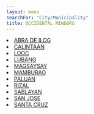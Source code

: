 ```yaml
---
layout: menu
searchFor: "City/Municipality"
title: OCCIDENTAL MINDORO
---
```

<li><a class="oID" href="{{site.url}}/citymuni/5101.html" value="OCCIDENTAL MINDORO, ABRA DE ILOG" rel="external">ABRA DE ILOG</a></li><li><a class="oID" href="{{site.url}}/citymuni/5102.html" value="OCCIDENTAL MINDORO, CALINTAAN" rel="external">CALINTAAN</a></li><li><a class="oID" href="{{site.url}}/citymuni/5103.html" value="OCCIDENTAL MINDORO, LOOC" rel="external">LOOC</a></li><li><a class="oID" href="{{site.url}}/citymuni/5104.html" value="OCCIDENTAL MINDORO, LUBANG" rel="external">LUBANG</a></li><li><a class="oID" href="{{site.url}}/citymuni/5105.html" value="OCCIDENTAL MINDORO, MAGSAYSAY" rel="external">MAGSAYSAY</a></li><li><a class="oID" href="{{site.url}}/citymuni/5106.html" value="OCCIDENTAL MINDORO, MAMBURAO" rel="external">MAMBURAO</a></li><li><a class="oID" href="{{site.url}}/citymuni/5107.html" value="OCCIDENTAL MINDORO, PALUAN" rel="external">PALUAN</a></li><li><a class="oID" href="{{site.url}}/citymuni/5108.html" value="OCCIDENTAL MINDORO, RIZAL" rel="external">RIZAL</a></li><li><a class="oID" href="{{site.url}}/citymuni/5109.html" value="OCCIDENTAL MINDORO, SABLAYAN" rel="external">SABLAYAN</a></li><li><a class="oID" href="{{site.url}}/citymuni/5110.html" value="OCCIDENTAL MINDORO, SAN JOSE" rel="external">SAN JOSE</a></li><li><a class="oID" href="{{site.url}}/citymuni/5111.html" value="OCCIDENTAL MINDORO, SANTA CRUZ" rel="external">SANTA CRUZ</a></li>
